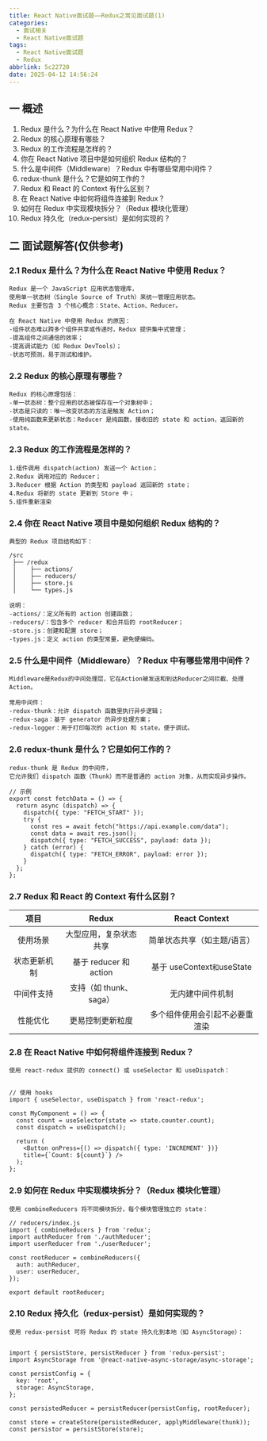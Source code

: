```yaml
---
title: React Native面试题——Redux之常见面试题(1)
categories:
  - 面试相关
  - React Native面试题
tags:
  - React Native面试题
  - Redux
abbrlink: 5c22720
date: 2025-04-12 14:56:24
---
```

## 一 概述

1. Redux 是什么？为什么在 React Native 中使用 Redux？
2. Redux 的核心原理有哪些？
3. Redux 的工作流程是怎样的？
4. 你在 React Native 项目中是如何组织 Redux 结构的？
5. 什么是中间件（Middleware）？Redux 中有哪些常用中间件？<!--more-->
6. redux-thunk 是什么？它是如何工作的？
7. Redux 和 React 的 Context 有什么区别？
8. 在 React Native 中如何将组件连接到 Redux？
9. 如何在 Redux 中实现模块拆分？（Redux 模块化管理）
10. Redux 持久化（redux-persist）是如何实现的？

## 二 面试题解答(仅供参考)

### 2.1 Redux 是什么？为什么在 React Native 中使用 Redux？

```
Redux 是一个 JavaScript 应用状态管理库，
使用单一状态树（Single Source of Truth）来统一管理应用状态。
Redux 主要包含 3 个核心概念：State、Action、Reducer。

在 React Native 中使用 Redux 的原因：
-组件状态难以跨多个组件共享或传递时，Redux 提供集中式管理；
-提高组件之间通信的效率；
-提高调试能力（如 Redux DevTools）；
-状态可预测，易于测试和维护。
```

### 2.2 Redux 的核心原理有哪些？

```
Redux 的核心原理包括：
-单一状态树：整个应用的状态被保存在一个对象树中；
-状态是只读的：唯一改变状态的方法是触发 Action；
-使用纯函数来更新状态：Reducer 是纯函数，接收旧的 state 和 action，返回新的 state。
```

### 2.3 Redux 的工作流程是怎样的？

```
1.组件调用 dispatch(action) 发送一个 Action；
2.Redux 调用对应的 Reducer；
3.Reducer 根据 Action 的类型和 payload 返回新的 state；
4.Redux 将新的 state 更新到 Store 中；
5.组件重新渲染
```

### 2.4 你在 React Native 项目中是如何组织 Redux 结构的？

```
典型的 Redux 项目结构如下：

/src
 ├── /redux
 │    ├── actions/
 │    ├── reducers/
 │    ├── store.js
 │    └── types.js

说明：
-actions/：定义所有的 action 创建函数；
-reducers/：包含多个 reducer 和合并后的 rootReducer；
-store.js：创建和配置 store；
-types.js：定义 action 的类型常量，避免硬编码。
```

### 2.5 什么是中间件（Middleware）？Redux 中有哪些常用中间件？

```
Middleware是Redux的中间处理层，它在Action被发送和到达Reducer之间拦截、处理 Action。

常用中间件：
-redux-thunk：允许 dispatch 函数里执行异步逻辑；
-redux-saga：基于 generator 的异步处理方案；
-redux-logger：用于打印每次的 action 和 state，便于调试。
```

### 2.6 redux-thunk 是什么？它是如何工作的？

```
redux-thunk 是 Redux 的中间件，
它允许我们 dispatch 函数（Thunk）而不是普通的 action 对象，从而实现异步操作。

// 示例
export const fetchData = () => {
  return async (dispatch) => {
    dispatch({ type: "FETCH_START" });
    try {
      const res = await fetch("https://api.example.com/data");
      const data = await res.json();
      dispatch({ type: "FETCH_SUCCESS", payload: data });
    } catch (error) {
      dispatch({ type: "FETCH_ERROR", payload: error });
    }
  };
};
```

### 2.7 Redux 和 React 的 Context 有什么区别？

|     项目     |         Redux          |         React Context          |
| :----------: | :--------------------: | :----------------------------: |
|   使用场景   | 大型应用，复杂状态共享 |  简单状态共享（如主题/语言）   |
| 状态更新机制 | 基于 reducer 和 action | 基于 useContext` 和 `useState  |
|  中间件支持  | 支持（如 thunk、saga） |        无内建中间件机制        |
|   性能优化   |    更易控制更新粒度    | 多个组件使用会引起不必要重渲染 |

### 2.8 在 React Native 中如何将组件连接到 Redux？

```
使用 react-redux 提供的 connect() 或 useSelector 和 useDispatch：


// 使用 hooks
import { useSelector, useDispatch } from 'react-redux';

const MyComponent = () => {
  const count = useSelector(state => state.counter.count);
  const dispatch = useDispatch();

  return (
    <Button onPress={() => dispatch({ type: 'INCREMENT' })} 
    title={`Count: ${count}`} />
  );
};
```

### 2.9 如何在 Redux 中实现模块拆分？（Redux 模块化管理）

```
使用 combineReducers 将不同模块拆分，每个模块管理独立的 state：

// reducers/index.js
import { combineReducers } from 'redux';
import authReducer from './authReducer';
import userReducer from './userReducer';

const rootReducer = combineReducers({
  auth: authReducer,
  user: userReducer,
});

export default rootReducer;
```

### 2.10 Redux 持久化（redux-persist）是如何实现的？

```
使用 redux-persist 可将 Redux 的 state 持久化到本地（如 AsyncStorage）：


import { persistStore, persistReducer } from 'redux-persist';
import AsyncStorage from '@react-native-async-storage/async-storage';

const persistConfig = {
  key: 'root',
  storage: AsyncStorage,
};

const persistedReducer = persistReducer(persistConfig, rootReducer);

const store = createStore(persistedReducer, applyMiddleware(thunk));
const persistor = persistStore(store);
```

